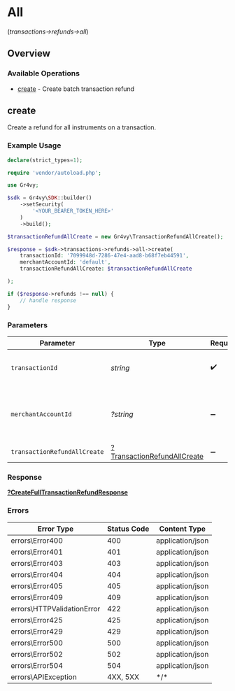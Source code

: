 # All
(*transactions->refunds->all*)

## Overview

### Available Operations

* [create](#create) - Create batch transaction refund

## create

Create a refund for all instruments on a transaction.

### Example Usage

```php
declare(strict_types=1);

require 'vendor/autoload.php';

use Gr4vy;

$sdk = Gr4vy\SDK::builder()
    ->setSecurity(
        '<YOUR_BEARER_TOKEN_HERE>'
    )
    ->build();

$transactionRefundAllCreate = new Gr4vy\TransactionRefundAllCreate();

$response = $sdk->transactions->refunds->all->create(
    transactionId: '7099948d-7286-47e4-aad8-b68f7eb44591',
    merchantAccountId: 'default',
    transactionRefundAllCreate: $transactionRefundAllCreate

);

if ($response->refunds !== null) {
    // handle response
}
```

### Parameters

| Parameter                                                          | Type                                                               | Required                                                           | Description                                                        | Example                                                            |
| ------------------------------------------------------------------ | ------------------------------------------------------------------ | ------------------------------------------------------------------ | ------------------------------------------------------------------ | ------------------------------------------------------------------ |
| `transactionId`                                                    | *string*                                                           | :heavy_check_mark:                                                 | N/A                                                                | 7099948d-7286-47e4-aad8-b68f7eb44591                               |
| `merchantAccountId`                                                | *?string*                                                          | :heavy_minus_sign:                                                 | The ID of the merchant account to use for this request.            | default                                                            |
| `transactionRefundAllCreate`                                       | [?TransactionRefundAllCreate](../../TransactionRefundAllCreate.md) | :heavy_minus_sign:                                                 | N/A                                                                |                                                                    |

### Response

**[?CreateFullTransactionRefundResponse](../../CreateFullTransactionRefundResponse.md)**

### Errors

| Error Type                 | Status Code                | Content Type               |
| -------------------------- | -------------------------- | -------------------------- |
| errors\Error400            | 400                        | application/json           |
| errors\Error401            | 401                        | application/json           |
| errors\Error403            | 403                        | application/json           |
| errors\Error404            | 404                        | application/json           |
| errors\Error405            | 405                        | application/json           |
| errors\Error409            | 409                        | application/json           |
| errors\HTTPValidationError | 422                        | application/json           |
| errors\Error425            | 425                        | application/json           |
| errors\Error429            | 429                        | application/json           |
| errors\Error500            | 500                        | application/json           |
| errors\Error502            | 502                        | application/json           |
| errors\Error504            | 504                        | application/json           |
| errors\APIException        | 4XX, 5XX                   | \*/\*                      |